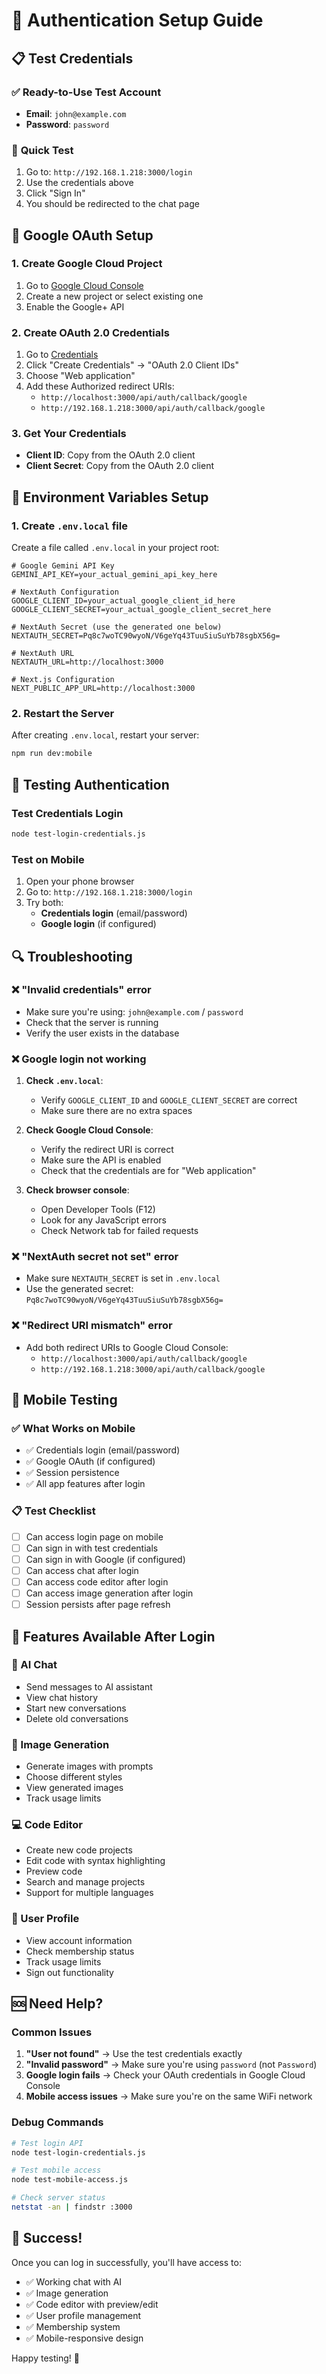 # 🔐 Authentication Setup Guide

## 📋 Test Credentials

### ✅ **Ready-to-Use Test Account**
- **Email**: `john@example.com`
- **Password**: `password`

### 🚀 **Quick Test**
1. Go to: `http://192.168.1.218:3000/login`
2. Use the credentials above
3. Click "Sign In"
4. You should be redirected to the chat page

## 🔧 Google OAuth Setup

### 1. Create Google Cloud Project
1. Go to [Google Cloud Console](https://console.cloud.google.com/)
2. Create a new project or select existing one
3. Enable the Google+ API

### 2. Create OAuth 2.0 Credentials
1. Go to [Credentials](https://console.cloud.google.com/apis/credentials)
2. Click "Create Credentials" → "OAuth 2.0 Client IDs"
3. Choose "Web application"
4. Add these Authorized redirect URIs:
   - `http://localhost:3000/api/auth/callback/google`
   - `http://192.168.1.218:3000/api/auth/callback/google`

### 3. Get Your Credentials
- **Client ID**: Copy from the OAuth 2.0 client
- **Client Secret**: Copy from the OAuth 2.0 client

## 📝 Environment Variables Setup

### 1. Create `.env.local` file
Create a file called `.env.local` in your project root:

```env
# Google Gemini API Key
GEMINI_API_KEY=your_actual_gemini_api_key_here

# NextAuth Configuration
GOOGLE_CLIENT_ID=your_actual_google_client_id_here
GOOGLE_CLIENT_SECRET=your_actual_google_client_secret_here

# NextAuth Secret (use the generated one below)
NEXTAUTH_SECRET=Pq8c7woTC90wyoN/V6geYq43TuuSiuSuYb78sgbX56g=

# NextAuth URL
NEXTAUTH_URL=http://localhost:3000

# Next.js Configuration
NEXT_PUBLIC_APP_URL=http://localhost:3000
```

### 2. Restart the Server
After creating `.env.local`, restart your server:
```bash
npm run dev:mobile
```

## 🧪 Testing Authentication

### Test Credentials Login
```bash
node test-login-credentials.js
```

### Test on Mobile
1. Open your phone browser
2. Go to: `http://192.168.1.218:3000/login`
3. Try both:
   - **Credentials login** (email/password)
   - **Google login** (if configured)

## 🔍 Troubleshooting

### ❌ "Invalid credentials" error
- Make sure you're using: `john@example.com` / `password`
- Check that the server is running
- Verify the user exists in the database

### ❌ Google login not working
1. **Check `.env.local`**:
   - Verify `GOOGLE_CLIENT_ID` and `GOOGLE_CLIENT_SECRET` are correct
   - Make sure there are no extra spaces

2. **Check Google Cloud Console**:
   - Verify the redirect URI is correct
   - Make sure the API is enabled
   - Check that the credentials are for "Web application"

3. **Check browser console**:
   - Open Developer Tools (F12)
   - Look for any JavaScript errors
   - Check Network tab for failed requests

### ❌ "NextAuth secret not set" error
- Make sure `NEXTAUTH_SECRET` is set in `.env.local`
- Use the generated secret: `Pq8c7woTC90wyoN/V6geYq43TuuSiuSuYb78sgbX56g=`

### ❌ "Redirect URI mismatch" error
- Add both redirect URIs to Google Cloud Console:
  - `http://localhost:3000/api/auth/callback/google`
  - `http://192.168.1.218:3000/api/auth/callback/google`

## 📱 Mobile Testing

### ✅ What Works on Mobile
- ✅ Credentials login (email/password)
- ✅ Google OAuth (if configured)
- ✅ Session persistence
- ✅ All app features after login

### 📋 Test Checklist
- [ ] Can access login page on mobile
- [ ] Can sign in with test credentials
- [ ] Can sign in with Google (if configured)
- [ ] Can access chat after login
- [ ] Can access code editor after login
- [ ] Can access image generation after login
- [ ] Session persists after page refresh

## 🎯 Features Available After Login

### 💬 AI Chat
- Send messages to AI assistant
- View chat history
- Start new conversations
- Delete old conversations

### 🎨 Image Generation
- Generate images with prompts
- Choose different styles
- View generated images
- Track usage limits

### 💻 Code Editor
- Create new code projects
- Edit code with syntax highlighting
- Preview code
- Search and manage projects
- Support for multiple languages

### 👤 User Profile
- View account information
- Check membership status
- Track usage limits
- Sign out functionality

## 🆘 Need Help?

### Common Issues
1. **"User not found"** → Use the test credentials exactly
2. **"Invalid password"** → Make sure you're using `password` (not `Password`)
3. **Google login fails** → Check your OAuth credentials in Google Cloud Console
4. **Mobile access issues** → Make sure you're on the same WiFi network

### Debug Commands
```bash
# Test login API
node test-login-credentials.js

# Test mobile access
node test-mobile-access.js

# Check server status
netstat -an | findstr :3000
```

## 🎉 Success!

Once you can log in successfully, you'll have access to:
- ✅ Working chat with AI
- ✅ Image generation
- ✅ Code editor with preview/edit
- ✅ User profile management
- ✅ Membership system
- ✅ Mobile-responsive design

Happy testing! 🚀
